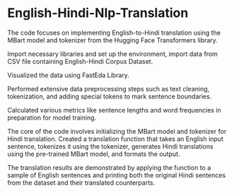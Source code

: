 # English-Hindi-Nlp-Translation
The code focuses on implementing English-to-Hindi translation using the MBart model and tokenizer from the Hugging Face Transformers library.

Import necessary libraries and set up the environment, import data from CSV file containing English-Hindi Corpus Dataset.

Visualized the data using FastEda Library.

Performed extensive data preprocessing steps such as text cleaning, tokenization, and adding special tokens to mark sentence boundaries.

Calculated various metrics like sentence lengths and word frequencies in preparation for model training.

The core of the code involves initializing the MBart model and tokenizer for Hindi translation. Created a translation function that takes an English input sentence, tokenizes it using the tokenizer, generates Hindi translations using the pre-trained MBart model, and formats the output.

The translation results are demonstrated by applying the function to a sample of English sentences and printing both the original Hindi sentences from the dataset and their translated counterparts.
